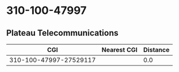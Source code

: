 # 310-100-47997
## Plateau Telecommunications


| CGI | Nearest CGI | Distance |
|-----|-------------|----------|
| 310-100-47997-27529117 |  | 0.0 |
